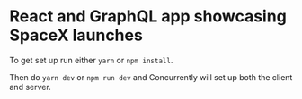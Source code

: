 # React and GraphQL app showcasing SpaceX launches

To get set up run either `yarn` or `npm install`.

Then do `yarn dev` or `npm run dev` and Concurrently will set up both the client and server.
